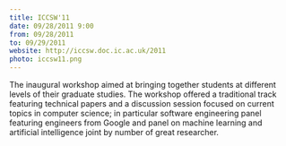 ```yaml
---
title: ICCSW'11
date: 09/28/2011 9:00
from: 09/28/2011
to: 09/29/2011
website: http://iccsw.doc.ic.ac.uk/2011
photo: iccsw11.png
---
```

The inaugural workshop aimed at bringing together students at different
levels of their graduate studies. The workshop offered a traditional
track featuring technical papers and a discussion session focused on
current topics in computer science; in particular software
engineering panel featuring engineers from Google and panel on machine
learning and artificial intelligence joint by number of great
researcher.
